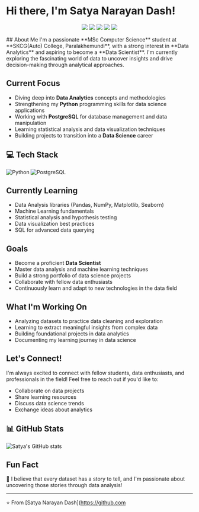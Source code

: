 # Hi there, I'm Satya Narayan Dash! 
<p align="center">
  <img src="https://img.shields.io/badge/Satya_Narayan_Dash-Data_Science_Enthusiast-blue?style=for-the-badge&logo=python&logoColor=white" />
  <img src="https://img.shields.io/badge/Python-3776AB?style=for-the-badge&logo=python&logoColor=yellow" />
  <img src="https://img.shields.io/badge/SQL-336791?style=for-the-badge&logo=postgresql&logoColor=white" />
  <img src="https://img.shields.io/badge/Machine_Learning-FF6F00?style=for-the-badge&logo=tensorflow&logoColor=white" />
  <img src="https://img.shields.io/badge/Data_Visualization-008080?style=for-the-badge&logo=plotly&logoColor=white" />
</p>
## About Me
I'm a passionate **MSc Computer Science** student at **SKCG(Auto) College, Paralakhemundi**, with a strong interest in **Data Analytics** and aspiring to become a **Data Scientist**. I'm currently exploring the fascinating world of data to uncover insights and drive decision-making through analytical approaches.

## Current Focus
- Diving deep into **Data Analytics** concepts and methodologies
- Strengthening my **Python** programming skills for data science applications
- Working with **PostgreSQL** for database management and data manipulation
- Learning statistical analysis and data visualization techniques
- Building projects to transition into a **Data Science** career

## 💻 Tech Stack
![Python](https://img.shields.io/badge/Python-3776AB?style=for-the-badge&logo=python&logoColor=white)
![PostgreSQL](https://img.shields.io/badge/PostgreSQL-316192?style=for-the-badge&logo=postgresql&logoColor=white)

## Currently Learning
- Data Analysis libraries (Pandas, NumPy, Matplotlib, Seaborn)
- Machine Learning fundamentals
- Statistical analysis and hypothesis testing
- Data visualization best practices
- SQL for advanced data querying

## Goals
- Become a proficient **Data Scientist**
- Master data analysis and machine learning techniques
- Build a strong portfolio of data science projects
- Collaborate with fellow data enthusiasts
- Continuously learn and adapt to new technologies in the data field

## What I'm Working On
- Analyzing datasets to practice data cleaning and exploration
- Learning to extract meaningful insights from complex data
- Building foundational projects in data analytics
- Documenting my learning journey in data science

## Let's Connect!
I'm always excited to connect with fellow students, data enthusiasts, and professionals in the field! Feel free to reach out if you'd like to:
- Collaborate on data projects
- Share learning resources
- Discuss data science trends
- Exchange ideas about analytics

## 📊 GitHub Stats
![Satya's GitHub stats](https://github-readme-stats.vercel.app/api?username=Satya4380&show_icons=true&theme=radical)

## Fun Fact
🌟 I believe that every dataset has a story to tell, and I'm passionate about uncovering those stories through data analysis!

---
⭐️ From [Satya Narayan Dash](https://github.com
